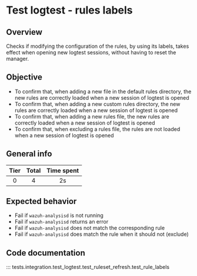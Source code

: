 # Test logtest - rules labels

## Overview

Checks if modifying the configuration of the rules, by using its labels, takes
effect when opening new logtest sessions, without having to reset the manager.

## Objective

- To confirm that, when adding a new file in the default rules directory, the
new rules are correctly loaded when a new session of logtest is opened
- To confirm that, when adding a new custom rules directory, the new rules
are correctly loaded when a new session of logtest is opened
- To confirm that, when adding a new rules file, the new rules are correctly
loaded when a new session of logtest is opened
- To confirm that, when excluding a rules file, the rules are not loaded when a
new session of logtest is opened

## General info

|Tier | Total | Time spent |
| :--:| :--:  | :--:       |
| 0   |    4 |    2s  |

## Expected behavior

- Fail if `wazuh-analysisd` is not running
- Fail if `wazuh-analysisd` returns an error
- Fail if `wazuh-analysisd` does not match the corresponding rule
- Fail if `wazuh-analysisd` does match the rule when it should not (exclude)

## Code documentation

::: tests.integration.test_logtest.test_ruleset_refresh.test_rule_labels
